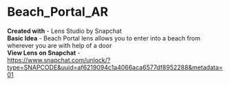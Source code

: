 # Beach_Portal_AR
**Created with** - Lens Studio by Snapchat <br />
**Basic Idea** - Beach Portal lens allows you to enter into a beach from wherever you are with help of a door <br />
**View Lens on Snapchat** - <br />
https://www.snapchat.com/unlock/?type=SNAPCODE&uuid=af6219094c1a4066aca6577df8952288&metadata=01

